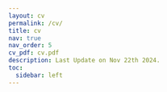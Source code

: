 ```yaml
---
layout: cv
permalink: /cv/
title: cv
nav: true
nav_order: 5
cv_pdf: cv.pdf
description: Last Update on Nov 22th 2024.
toc:
  sidebar: left
---
```

